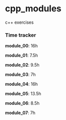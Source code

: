 # cpp_modules
c++ exercises

### Time tracker
**module_00**: 16h

**module_01**: 7.5h

**module_02**: 9.5h

**module_03**: 7h

**module_04**: 16h

**module_05**: 13.5h

**module_06**: 8.5h

**module_07**: 7h
